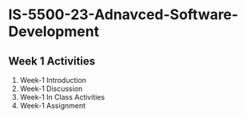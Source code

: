 # IS-5500-23-Adnavced-Software-Development
## Week 1 Activities

<ol>
  <li>Week-1 Introduction</li>
  <li>Week-1 Discussion</li>
  <li>Week-1 In Class Activities</li>
  <li>Week-1 Assignment</li>
</ol>


